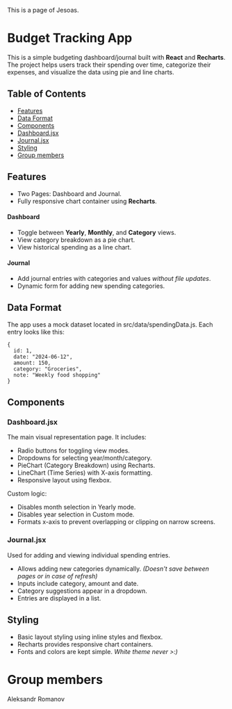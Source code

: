 This is a page of Jesoas.

# Budget Tracking App

This is a simple budgeting dashboard/journal built with **React** and **Recharts**. 
The project helps users track their spending over time, categorize their expenses, and visualize the data using pie and line charts.

## Table of Contents
- [Features](#features)
- [Data Format](#data-format)
- [Components](#components)
- [Dashboard.jsx](#dashboardjsx)
- [Journal.jsx](#journaljsx)
- [Styling](#styling)
- [Group members](#group-members)

## Features

- Two Pages: Dashboard and Journal.
- Fully responsive chart container using **Recharts**.
#### Dashboard

- Toggle between **Yearly**, **Monthly**, and **Category** views.
- View category breakdown as a pie chart.
- View historical spending as a line chart.
#### Journal

- Add journal entries with categories and values *without file updates*.
- Dynamic form for adding new spending categories.

## Data Format

The app uses a mock dataset located in src/data/spendingData.js. Each entry looks like this:


    {
      id: 1,
      date: "2024-06-12",
      amount: 150,
      category: "Groceries",
      note: "Weekly food shopping"
    }


## Components

### Dashboard.jsx

The main visual representation page. It includes:

* Radio buttons for toggling view modes.
* Dropdowns for selecting year/month/category.
* PieChart (Category Breakdown) using Recharts.
* LineChart (Time Series) with X-axis formatting.
* Responsive layout using flexbox.

Custom logic:

* Disables month selection in Yearly mode.
* Disables year selection in Custom mode.
* Formats x-axis to prevent overlapping or clipping on narrow screens.

### Journal.jsx

Used for adding and viewing individual spending entries.

* Allows adding new categories dynamically. *(Doesn't save between pages or in case of refresh)*
* Inputs include category, amount and date.
* Category suggestions appear in a dropdown.
* Entries are displayed in a list.

## Styling

* Basic layout styling using inline styles and flexbox.
* Recharts provides responsive chart containers.
* Fonts and colors are kept simple. *White theme never >:)*

# Group members
Aleksandr Romanov